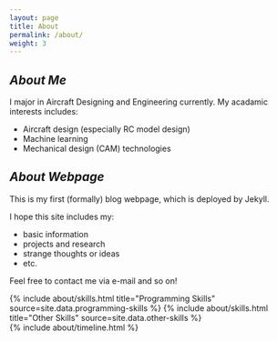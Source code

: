 ```yaml
---
layout: page
title: About
permalink: /about/
weight: 3
---
```


## _About Me_

I major in Aircraft Designing and Engineering currently. My acadamic interests includes:

- Aircraft design (especially RC model design)
- Machine learning
- Mechanical design (CAM) technologies

## _About Webpage_

This is my first (formally) blog webpage, which is deployed by Jekyll.

I hope this site includes my:

- basic information
- projects and research 
- strange thoughts or ideas
- etc.

Feel free to contact me via e-mail and so on!

<div class="row">
{% include about/skills.html title="Programming Skills" source=site.data.programming-skills %}
{% include about/skills.html title="Other Skills" source=site.data.other-skills %}
</div>

<div class="row">
{% include about/timeline.html %}
</div>
